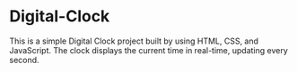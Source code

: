 # Digital-Clock
This is a simple Digital Clock project built by using HTML, CSS, and JavaScript.
The clock displays the current time in real-time, updating every second.
